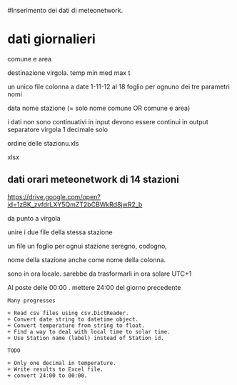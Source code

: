 #Inserimento dei dati di meteonetwork.

# dati giornalieri

comune e area

destinazione virgola.
temp min med max t

un unico file 
colonna a date 1-11-12 al 18
foglio per ognuno dei tre parametri
nomi

data
nome stazione (= solo nome comune OR comune e area)

i dati non sono continuativi in input
devono essere continui in output
separatore virgola
1 decimale solo

ordine delle stazionu.xls

xlsx



## dati orari meteonetwork di 14 stazioni

https://drive.google.com/open?id=1zBK_zvfdrLXY5QmZT2bCBWkRd8jwR2_b



da punto a virgola

unire i due file della stessa stazione

un file 
un foglio per ognui stazione
seregno, codogno, 

nome della stazione anche come nome della colonna.

sono in ora locale. 
sarebbe da trasformarli in ora solare UTC+1

Al poste delle 00:00 . mettere 24:00 del giorno precedente


    Many progresses
    
    + Read csv files using csv.DictReader.
    + Convert date string to datetime object.
    + Convert temperature from string to float.
    + Find a way to deal with local time to solar time.
    + Use Station name (label) instead of Station id.
    
    TODO
    
    + Only one decimal in temperature.
    + Write results to Excel file.
    + convert 24:00 to 00:00.